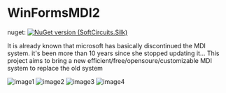 # WinFormsMDI2
nuget: [![NuGet version (SoftCircuits.Silk)](https://img.shields.io/nuget/v/WinFormsMDI2.svg?style=flat-square)](https://www.nuget.org/packages/WinFormsMDI2/)

It is already known that microsoft has basically discontinued the MDI system. it's been more than 10 years since she stopped updating it... This project aims to bring a new efficient/free/opensoure/customizable MDI system to replace the old system

![image1](https://user-images.githubusercontent.com/66432268/136716973-efeaad53-9fe1-44da-9993-affb050e0ea8.png)
![image2](https://user-images.githubusercontent.com/66432268/136717071-5d9603de-9f9c-434e-89ca-4350f0a79306.png)
![image3](https://user-images.githubusercontent.com/66432268/136717075-a4a70f67-9d4d-4834-83ff-99a0ac395316.png)
![image4](https://user-images.githubusercontent.com/66432268/136717078-6eb55b63-8cdf-46ba-af07-058eb50ad8fb.png)
